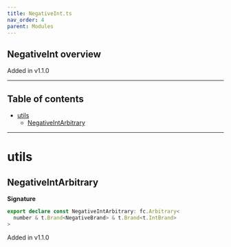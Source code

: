 ```yaml
---
title: NegativeInt.ts
nav_order: 4
parent: Modules
---
```


## NegativeInt overview

Added in v1.1.0

---

<h2 class="text-delta">Table of contents</h2>

- [utils](#utils)
  - [NegativeIntArbitrary](#negativeintarbitrary)

---

# utils

## NegativeIntArbitrary

**Signature**

```ts
export declare const NegativeIntArbitrary: fc.Arbitrary<
  number & t.Brand<NegativeBrand> & t.Brand<t.IntBrand>
>
```

Added in v1.1.0
